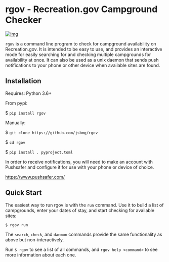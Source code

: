 

# rgov - Recreation.gov Campground Checker

[![img](https://img.shields.io/badge/License-GPL%20v3-blue.svg)](http://www.gnu.org/licenses/gpl-3.0)

`rgov` is a command line program to check for campground availability on Recreation.gov. It is intended to be easy to use, and provides an interactive mode for easily searching for and checking multiple campgrounds for availability at once. It can also be used as a unix daemon that sends push notifications to your phone or other device when available sites are found.  

## Installation

Requires: Python 3.6+

From pypi:

$ `pip install rgov`

Manually:

$ `git clone https://github.com/jsbmg/rgov`

$ `cd rgov`

$ `pip install . pyproject.toml`

In order to receive notifications, you will need to make an account with Pushsafer and configure it for use with your phone or device of choice. 

https://www.pushsafer.com/

## Quick Start
The easiest way to run rgov is with the `run` command. Use it to build a list of campgrounds, enter your dates of stay, and start checking for available sites:

`$ rgov run` 

The `search`, `check`, and `daemon` commands provide the same functionality as above but non-interactively.

Run `$ rgov` to see a list of all commands, and `rgov help <command>` to see more information about each one. 
